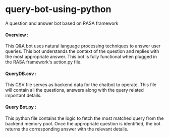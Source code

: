 # query-bot-using-python           
A question and answer bot based on RASA framework               

#### Overview :                    
This Q&A bot uses natural language processing techniques to answer user queries. This bot understands the context of the question and replies with the most appropriate answer. This bot is fully functional when plugged in the RASA framework's action.py file.    


#### QueryDB.csv :                
This CSV file serves as backend data for the chatbot to operate. This file will contain all the questions, answers along with the query related important details.          


#### Query Bot.py :              
This python file contains the logic to fetch the most matched query from the backend memory pool. Once the appropriate question is identified, the bot returns the corresponding answer with the relevant details.             
